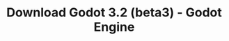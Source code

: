 ---
# Generated by /tools/generators/src/download_archive_generator !!! do not edit by hand !!!
title: 'Download Godot 3.2 (beta3) - Godot Engine'
type: 'download/archive'
name: '3.2'
flavor: 'beta3'
release_date: '2019-12-04T03:00:00-00:00'
release_notes: 'article/dev-snapshot-godot-3-2-beta-3/'
primaryPlatforms:
  - 'android.apk'
  - 'macos.universal'
  - 'windows.64'
  - 'linux_server.headless.64'
  - 'web'
  - 'templates'
links:
  android.apk:
    name: 'android.apk'
    title: 'Android'
    caption: 'Universal APK (ARM64 + ARMv7 + x86_64 + x86)'
    tags:
      - 'APK download'
      - 'ARM64/v7'
      - 'x86 (64 & 32 bit)'
    hosts:
      github_builds:
        regular: 'https://github.com/godotengine/godot-builds/releases/download/3.2-beta3/Godot_v3.2-beta3_android_editor.apk'
        mono: '#'
      github:
        regular: 'https://github.com/godotengine/godot/releases/download/3.2-beta3/Godot_v3.2-beta3_android_editor.apk'
        mono: '#'
  macos.universal:
    name: 'macos.universal'
    title: 'macOS'
    caption: 'Universal (x86_64 + Apple Silicon)'
    tags:
      - 'Intel/Apple Silicon'
      - '64 bit'
    hosts:
      github_builds:
        regular: 'https://github.com/godotengine/godot-builds/releases/download/3.2-beta3/Godot_v3.2-beta3_osx.universal.zip'
        mono: 'https://github.com/godotengine/godot-builds/releases/download/3.2-beta3/Godot_v3.2-beta3_mono_osx.universal.zip'
      github:
        regular: 'https://github.com/godotengine/godot/releases/download/3.2-beta3/Godot_v3.2-beta3_osx.universal.zip'
        mono: 'https://github.com/godotengine/godot/releases/download/3.2-beta3/Godot_v3.2-beta3_mono_osx.universal.zip'
  windows.64:
    name: 'windows.64'
    title: 'Windows'
    caption: 'Standard (x86_64)'
    tags:
      - '64 bit'
    hosts:
      github_builds:
        regular: 'https://github.com/godotengine/godot-builds/releases/download/3.2-beta3/Godot_v3.2-beta3_win64.exe.zip'
        mono: 'https://github.com/godotengine/godot-builds/releases/download/3.2-beta3/Godot_v3.2-beta3_mono_win64.zip'
      github:
        regular: 'https://github.com/godotengine/godot/releases/download/3.2-beta3/Godot_v3.2-beta3_win64.exe.zip'
        mono: 'https://github.com/godotengine/godot/releases/download/3.2-beta3/Godot_v3.2-beta3_mono_win64.zip'
  linux_server.headless.64:
    name: 'linux_server.headless.64'
    title: 'Linux Server'
    caption: 'Headless (x86_64)'
    tags:
      - '64 bit'
      - 'Headless'
    hosts:
      github_builds:
        regular: 'https://github.com/godotengine/godot-builds/releases/download/3.2-beta3/Godot_v3.2-beta3_linux_headless.64.zip'
        mono: 'https://github.com/godotengine/godot-builds/releases/download/3.2-beta3/Godot_v3.2-beta3_mono_linux_headless_64.zip'
      github:
        regular: 'https://github.com/godotengine/godot/releases/download/3.2-beta3/Godot_v3.2-beta3_linux_headless.64.zip'
        mono: 'https://github.com/godotengine/godot/releases/download/3.2-beta3/Godot_v3.2-beta3_mono_linux_headless_64.zip'
  web:
    name: 'web'
    title: 'Web editor'
    caption: ''
    tags:
      - 'Self-hosted'
      - 'Cross-platform'
    hosts:
      github_builds:
        regular: 'https://github.com/godotengine/godot-builds/releases/download/3.2-beta3/Godot_v3.2-beta3_web_editor.zip'
        mono: '#'
      github:
        regular: 'https://github.com/godotengine/godot/releases/download/3.2-beta3/Godot_v3.2-beta3_web_editor.zip'
        mono: '#'
  linux.64:
    name: 'linux.64'
    title: 'Linux'
    caption: 'Standard (x86_64)'
    tags:
      - '64 bit'
    hosts:
      github_builds:
        regular: 'https://github.com/godotengine/godot-builds/releases/download/3.2-beta3/Godot_v3.2-beta3_x11.64.zip'
        mono: 'https://github.com/godotengine/godot-builds/releases/download/3.2-beta3/Godot_v3.2-beta3_mono_x11_64.zip'
      github:
        regular: 'https://github.com/godotengine/godot/releases/download/3.2-beta3/Godot_v3.2-beta3_x11.64.zip'
        mono: 'https://github.com/godotengine/godot/releases/download/3.2-beta3/Godot_v3.2-beta3_mono_x11_64.zip'
  linux.32:
    name: 'linux.32'
    title: 'Linux'
    caption: 'Standard (x86)'
    tags:
      - '32 bit'
    hosts:
      github_builds:
        regular: 'https://github.com/godotengine/godot-builds/releases/download/3.2-beta3/Godot_v3.2-beta3_x11.32.zip'
        mono: 'https://github.com/godotengine/godot-builds/releases/download/3.2-beta3/Godot_v3.2-beta3_mono_x11_32.zip'
      github:
        regular: 'https://github.com/godotengine/godot/releases/download/3.2-beta3/Godot_v3.2-beta3_x11.32.zip'
        mono: 'https://github.com/godotengine/godot/releases/download/3.2-beta3/Godot_v3.2-beta3_mono_x11_32.zip'
  windows.32:
    name: 'windows.32'
    title: 'Windows'
    caption: 'Standard (x86)'
    tags:
      - '32 bit'
    hosts:
      github_builds:
        regular: 'https://github.com/godotengine/godot-builds/releases/download/3.2-beta3/Godot_v3.2-beta3_win32.exe.zip'
        mono: 'https://github.com/godotengine/godot-builds/releases/download/3.2-beta3/Godot_v3.2-beta3_mono_win32.zip'
      github:
        regular: 'https://github.com/godotengine/godot/releases/download/3.2-beta3/Godot_v3.2-beta3_win32.exe.zip'
        mono: 'https://github.com/godotengine/godot/releases/download/3.2-beta3/Godot_v3.2-beta3_mono_win32.zip'
  linux_server.64:
    name: 'linux_server.64'
    title: 'Linux Server'
    caption: 'Standard (x86_64)'
    tags:
      - '64 bit'
    hosts:
      github_builds:
        regular: 'https://github.com/godotengine/godot-builds/releases/download/3.2-beta3/Godot_v3.2-beta3_linux_server.64.zip'
        mono: 'https://github.com/godotengine/godot-builds/releases/download/3.2-beta3/Godot_v3.2-beta3_mono_linux_server_64.zip'
      github:
        regular: 'https://github.com/godotengine/godot/releases/download/3.2-beta3/Godot_v3.2-beta3_linux_server.64.zip'
        mono: 'https://github.com/godotengine/godot/releases/download/3.2-beta3/Godot_v3.2-beta3_mono_linux_server_64.zip'
  aar_library:
    name: 'aar_library'
    title: 'AAR library'
    caption: ''
    tags:
      - 'Android plugins'
      - 'Java'
      - 'Kotlin'
    hosts:
      github_builds:
        regular: 'https://github.com/godotengine/godot-builds/releases/download/3.2-beta3/godot-lib.3.2.beta3.release.aar'
        mono: 'https://github.com/godotengine/godot-builds/releases/download/3.2-beta3/godot-lib.3.2.beta3.mono.release.aar'
      github:
        regular: 'https://github.com/godotengine/godot/releases/download/3.2-beta3/godot-lib.3.2.beta3.release.aar'
        mono: 'https://github.com/godotengine/godot/releases/download/3.2-beta3/godot-lib.3.2.beta3.mono.release.aar'
  templates:
    name: 'templates'
    title: 'Export templates'
    caption: ''
    tags:
      - 'Used to export your games to all supported platforms'
    hosts:
      github_builds:
        regular: 'https://github.com/godotengine/godot-builds/releases/download/3.2-beta3/Godot_v3.2-beta3_export_templates.tpz'
        mono: 'https://github.com/godotengine/godot-builds/releases/download/3.2-beta3/Godot_v3.2-beta3_mono_export_templates.tpz'
      github:
        regular: 'https://github.com/godotengine/godot/releases/download/3.2-beta3/Godot_v3.2-beta3_export_templates.tpz'
        mono: 'https://github.com/godotengine/godot/releases/download/3.2-beta3/Godot_v3.2-beta3_mono_export_templates.tpz'
---